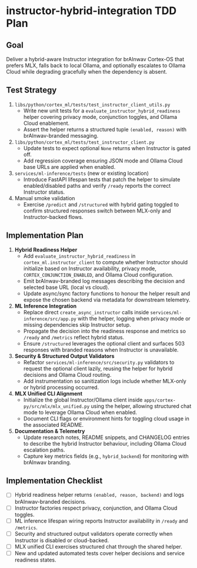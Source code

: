# instructor-hybrid-integration TDD Plan

## Goal

Deliver a hybrid-aware Instructor integration for brAInwav Cortex-OS that prefers MLX, falls back to
local Ollama, and optionally escalates to Ollama Cloud while degrading gracefully when the dependency
is absent.

## Test Strategy

1. `libs/python/cortex_ml/tests/test_instructor_client_utils.py`
   - Write new unit tests for a `evaluate_instructor_hybrid_readiness` helper covering privacy mode,
     conjunction toggles, and Ollama Cloud enablement.
   - Assert the helper returns a structured tuple `(enabled, reason)` with brAInwav-branded messaging.
2. `libs/python/cortex_ml/tests/test_instructor_client.py`
   - Update tests to expect optional `None` returns when Instructor is gated off.
   - Add regression coverage ensuring JSON mode and Ollama Cloud base URLs are applied when enabled.
3. `services/ml-inference/tests` (new or existing location)
   - Introduce FastAPI lifespan tests that patch the helper to simulate enabled/disabled paths and
     verify `/ready` reports the correct Instructor status.
4. Manual smoke validation
   - Exercise `/predict` and `/structured` with hybrid gating toggled to confirm structured responses
     switch between MLX-only and Instructor-backed flows.

## Implementation Plan

1. **Hybrid Readiness Helper**
   - Add `evaluate_instructor_hybrid_readiness` in `cortex_ml.instructor_client` to compute whether
     Instructor should initialize based on Instructor availability, privacy mode, `CORTEX_CONJUNCTION_ENABLED`,
     and Ollama Cloud configuration.
   - Emit brAInwav-branded log messages describing the decision and selected base URL (local vs cloud).
   - Update async/sync factory functions to honour the helper result and expose the chosen backend via
     metadata for downstream telemetry.
2. **ML Inference Integration**
   - Replace direct `create_async_instructor` calls inside `services/ml-inference/src/app.py` with the
     helper, logging when privacy mode or missing dependencies skip Instructor setup.
   - Propagate the decision into the readiness response and metrics so `/ready` and `/metrics` reflect
     hybrid status.
   - Ensure `/structured` leverages the optional client and surfaces 503 responses with branded reasons
     when Instructor is unavailable.
3. **Security & Structured Output Validators**
   - Refactor `services/ml-inference/src/security.py` validators to request the optional client lazily,
     reusing the helper for hybrid decisions and Ollama Cloud routing.
   - Add instrumentation so sanitization logs include whether MLX-only or hybrid processing occurred.
4. **MLX Unified CLI Alignment**
   - Initialize the global Instructor/Ollama client inside `apps/cortex-py/src/mlx/mlx_unified.py` using
     the helper, allowing structured chat mode to leverage Ollama Cloud when enabled.
   - Document CLI flags or environment hints for toggling cloud usage in the associated README.
5. **Documentation & Telemetry**
   - Update research notes, README snippets, and CHANGELOG entries to describe the hybrid Instructor
     behaviour, including Ollama Cloud escalation paths.
   - Capture key metrics fields (e.g., `hybrid_backend`) for monitoring with brAInwav branding.

## Implementation Checklist

- [ ] Hybrid readiness helper returns `(enabled, reason, backend)` and logs brAInwav-branded decisions.
- [ ] Instructor factories respect privacy, conjunction, and Ollama Cloud toggles.
- [ ] ML inference lifespan wiring reports Instructor availability in `/ready` and `/metrics`.
- [ ] Security and structured output validators operate correctly when Instructor is disabled or cloud-backed.
- [ ] MLX unified CLI exercises structured chat through the shared helper.
- [ ] New and updated automated tests cover helper decisions and service readiness states.
